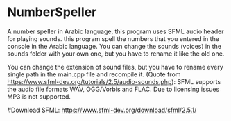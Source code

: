 # NumberSpeller
A number speller in Arabic language, this program uses SFML audio header for playing sounds.
this program spell the numbers that you entered in the console in the Arabic language.
You can change the sounds (voices) in the sounds folder with your own one, but you have to rename it like the old one.

You can change the extension of sound files, but you have to rename every single path in the main.cpp file and recompile it.
(Quote from https://www.sfml-dev.org/tutorials/2.5/audio-sounds.php):
SFML supports the audio file formats WAV, OGG/Vorbis and FLAC. Due to licensing issues MP3 is not supported.

#Download SFML:
https://www.sfml-dev.org/download/sfml/2.5.1/
